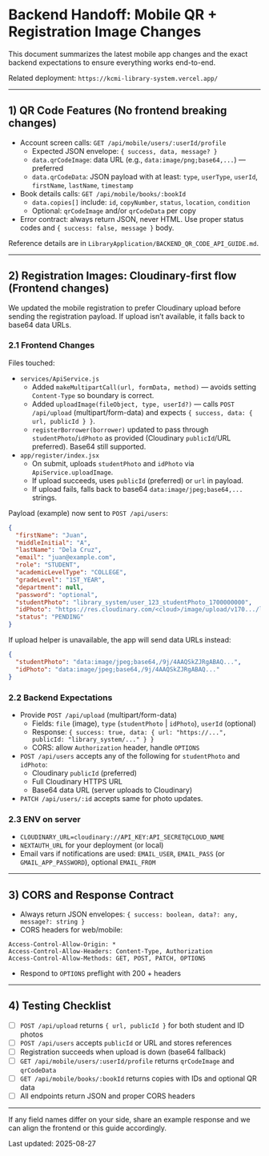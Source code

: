 # Backend Handoff: Mobile QR + Registration Image Changes

This document summarizes the latest mobile app changes and the exact backend expectations to ensure everything works end-to-end.

Related deployment: `https://kcmi-library-system.vercel.app/`

---

## 1) QR Code Features (No frontend breaking changes)

- Account screen calls: `GET /api/mobile/users/:userId/profile`
  - Expected JSON envelope: `{ success, data, message? }`
  - `data.qrCodeImage`: data URL (e.g., `data:image/png;base64,...`) — preferred
  - `data.qrCodeData`: JSON payload with at least: `type`, `userType`, `userId`, `firstName`, `lastName`, `timestamp`
- Book details calls: `GET /api/mobile/books/:bookId`
  - `data.copies[]` include: `id`, `copyNumber`, `status`, `location`, `condition`
  - Optional: `qrCodeImage` and/or `qrCodeData` per copy
- Error contract: always return JSON, never HTML. Use proper status codes and `{ success: false, message }` body.

Reference details are in `LibraryApplication/BACKEND_QR_CODE_API_GUIDE.md`.

---

## 2) Registration Images: Cloudinary-first flow (Frontend changes)

We updated the mobile registration to prefer Cloudinary upload before sending the registration payload. If upload isn’t available, it falls back to base64 data URLs.

### 2.1 Frontend Changes

Files touched:
- `services/ApiService.js`
  - Added `makeMultipartCall(url, formData, method)` — avoids setting `Content-Type` so boundary is correct.
  - Added `uploadImage(fileObject, type, userId?)` — calls `POST /api/upload` (multipart/form-data) and expects `{ success, data: { url, publicId } }`.
  - `registerBorrower(borrower)` updated to pass through `studentPhoto`/`idPhoto` as provided (Cloudinary `publicId`/URL preferred). Base64 still supported.
- `app/register/index.jsx`
  - On submit, uploads `studentPhoto` and `idPhoto` via `ApiService.uploadImage`.
  - If upload succeeds, uses `publicId` (preferred) or `url` in payload.
  - If upload fails, falls back to base64 `data:image/jpeg;base64,...` strings.

Payload (example) now sent to `POST /api/users`:
```json
{
  "firstName": "Juan",
  "middleInitial": "A",
  "lastName": "Dela Cruz",
  "email": "juan@example.com",
  "role": "STUDENT",
  "academicLevelType": "COLLEGE",
  "gradeLevel": "1ST_YEAR",
  "department": null,
  "password": "optional",
  "studentPhoto": "library_system/user_123_studentPhoto_1700000000",
  "idPhoto": "https://res.cloudinary.com/<cloud>/image/upload/v170.../library_system/user_123_id.jpg",
  "status": "PENDING"
}
```

If upload helper is unavailable, the app will send data URLs instead:
```json
{
  "studentPhoto": "data:image/jpeg;base64,/9j/4AAQSkZJRgABAQ...",
  "idPhoto": "data:image/jpeg;base64,/9j/4AAQSkZJRgABAQ..."
}
```

### 2.2 Backend Expectations

- Provide `POST /api/upload` (multipart/form-data)
  - Fields: `file` (image), `type` (`studentPhoto` | `idPhoto`), `userId` (optional)
  - Response: `{ success: true, data: { url: "https://...", publicId: "library_system/..." } }`
  - CORS: allow `Authorization` header, handle `OPTIONS`
- `POST /api/users` accepts any of the following for `studentPhoto` and `idPhoto`:
  - Cloudinary `publicId` (preferred)
  - Full Cloudinary HTTPS URL
  - Base64 data URL (server uploads to Cloudinary)
- `PATCH /api/users/:id` accepts same for photo updates.

### 2.3 ENV on server

- `CLOUDINARY_URL=cloudinary://API_KEY:API_SECRET@CLOUD_NAME`
- `NEXTAUTH_URL` for your deployment (or local)
- Email vars if notifications are used: `EMAIL_USER`, `EMAIL_PASS` (or `GMAIL_APP_PASSWORD`), optional `EMAIL_FROM`

---

## 3) CORS and Response Contract

- Always return JSON envelopes: `{ success: boolean, data?: any, message?: string }`
- CORS headers for web/mobile:
```
Access-Control-Allow-Origin: *
Access-Control-Allow-Headers: Content-Type, Authorization
Access-Control-Allow-Methods: GET, POST, PATCH, OPTIONS
```
- Respond to `OPTIONS` preflight with 200 + headers

---

## 4) Testing Checklist

- [ ] `POST /api/upload` returns `{ url, publicId }` for both student and ID photos
- [ ] `POST /api/users` accepts `publicId` or URL and stores references
- [ ] Registration succeeds when upload is down (base64 fallback)
- [ ] `GET /api/mobile/users/:userId/profile` returns `qrCodeImage` and `qrCodeData`
- [ ] `GET /api/mobile/books/:bookId` returns copies with IDs and optional QR data
- [ ] All endpoints return JSON and proper CORS headers

---

If any field names differ on your side, share an example response and we can align the frontend or this guide accordingly.

Last updated: 2025-08-27
